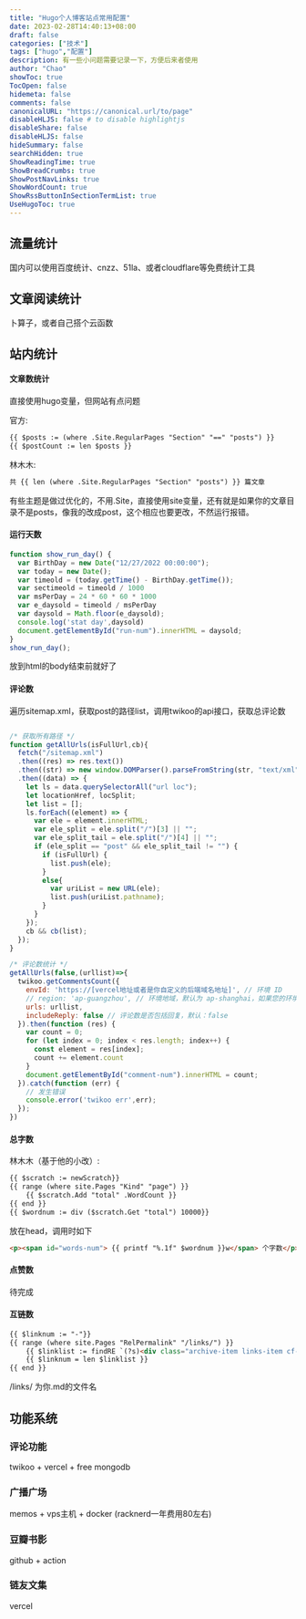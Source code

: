 ```yaml
---
title: "Hugo个人博客站点常用配置"
date: 2023-02-28T14:40:13+08:00
draft: false
categories: ["技术"]
tags: ["hugo","配置"]
description: 有一些小问题需要记录一下，方便后来者使用
author: "Chao"
showToc: true
TocOpen: false
hidemeta: false
comments: false
canonicalURL: "https://canonical.url/to/page"
disableHLJS: false # to disable highlightjs
disableShare: false
disableHLJS: false
hideSummary: false
searchHidden: true
ShowReadingTime: true
ShowBreadCrumbs: true
ShowPostNavLinks: true
ShowWordCount: true
ShowRssButtonInSectionTermList: true
UseHugoToc: true
---
```

## 流量统计

国内可以使用百度统计、cnzz、51la、或者cloudflare等免费统计工具

## 文章阅读统计

卜算子，或者自己搭个云函数

## 站内统计

#### 文章数统计

直接使用hugo变量，但网站有点问题

官方:

```html
{{ $posts := (where .Site.RegularPages "Section" "==" "posts") }}
{{ $postCount := len $posts }}
```

林木木:

```html
共 {{ len (where .Site.RegularPages "Section" "posts") }} 篇文章
```

有些主题是做过优化的，不用.Site，直接使用site变量，还有就是如果你的文章目录不是posts，像我的改成post，这个相应也要更改，不然运行报错。

#### 运行天数

```javascript
function show_run_day() {
  var BirthDay = new Date("12/27/2022 00:00:00");
  var today = new Date();
  var timeold = (today.getTime() - BirthDay.getTime());
  var sectimeold = timeold / 1000
  var msPerDay = 24 * 60 * 60 * 1000
  var e_daysold = timeold / msPerDay
  var daysold = Math.floor(e_daysold);
  console.log('stat day',daysold)
  document.getElementById("run-num").innerHTML = daysold;
}
show_run_day();
```

放到html的body结束前就好了

#### 评论数

遍历sitemap.xml，获取post的路径list，调用twikoo的api接口，获取总评论数

```javascript

/* 获取所有路径 */
function getAllUrls(isFullUrl,cb){
  fetch("/sitemap.xml")
  .then((res) => res.text())
  .then((str) => new window.DOMParser().parseFromString(str, "text/xml"))
  .then((data) => {
    let ls = data.querySelectorAll("url loc");
    let locationHref, locSplit;
    let list = [];
    ls.forEach((element) => {
      var ele = element.innerHTML;
      var ele_split = ele.split("/")[3] || "";
      var ele_split_tail = ele.split("/")[4] || "";
      if (ele_split == "post" && ele_split_tail != "") {
        if (isFullUrl) {
          list.push(ele);
        }
        else{
          var uriList = new URL(ele);
          list.push(uriList.pathname);
        }
      }
    });
    cb && cb(list);
  });
}

/* 评论数统计 */
getAllUrls(false,(urllist)=>{
  twikoo.getCommentsCount({
    envId: 'https://[vercel地址或者是你自定义的后端域名地址]', // 环境 ID
    // region: 'ap-guangzhou', // 环境地域，默认为 ap-shanghai，如果您的环境地域不是上海，需传此参数
    urls: urllist,
    includeReply: false // 评论数是否包括回复，默认：false
  }).then(function (res) {
    var count = 0;
    for (let index = 0; index < res.length; index++) {
      const element = res[index];
      count += element.count
    }
    document.getElementById("comment-num").innerHTML = count;
  }).catch(function (err) {
    // 发生错误
    console.error('twikoo err',err);
  });
})
```

#### 总字数

林木木（基于他的小改）:

```html
{{ $scratch := newScratch}}
{{ range (where site.Pages "Kind" "page") }}
    {{ $scratch.Add "total" .WordCount }}
{{ end }}
{{ $wordnum := div ($scratch.Get "total") 10000}}
```

放在head，调用时如下

```html
<p><span id="words-num"> {{ printf "%.1f" $wordnum }}w</span> 个字数</p>
```

#### 点赞数

待完成

#### 互链数

```html
{{ $linknum := "-"}}
{{ range (where site.Pages "RelPermalink" "/links/") }}
    {{ $linklist := findRE `(?s)<div class="archive-item links-item cf-friends" .*?>.*?</div>` .Content }}
    {{ $linknum = len $linklist }}
{{ end }}
```

/links/ 为你.md的文件名

## 功能系统

### 评论功能

twikoo + vercel + free mongodb

### 广播广场

memos + vps主机 + docker  (racknerd一年费用80左右)

### 豆瓣书影

github + action

### 链友文集

vercel
